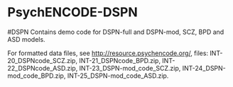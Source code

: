 # PsychENCODE-DSPN
#DSPN
Contains demo code for DSPN-full and DSPN-mod, SCZ, BPD and ASD models.

For formatted data files, see http://resource.psychencode.org/, files: INT-20_DSPNcode_SCZ.zip, INT-21_DSPNcode_BPD.zip, INT-22_DSPNcode_ASD.zip, INT-23_DSPN-mod_code_SCZ.zip, INT-24_DSPN-mod_code_BPD.zip, INT-25_DSPN-mod_code_ASD.zip.
